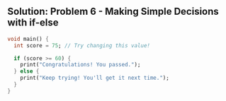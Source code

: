 ## Solution: Problem 6 - Making Simple Decisions with if-else

```dart
void main() {
  int score = 75; // Try changing this value!

  if (score >= 60) {
    print("Congratulations! You passed.");
  } else {
    print("Keep trying! You'll get it next time.");
  }
}
```